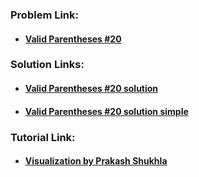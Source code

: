 ### **Problem Link:**

- #### [Valid Parentheses #20](https://leetcode.com/problems/valid-parentheses/)

### **Solution Links:**

- #### [Valid Parentheses #20 solution](./Solution.java)
- #### [Valid Parentheses #20 solution simple](./Solution%20simple.java)

### **Tutorial Link:**

- #### [Visualization by Prakash Shukhla](https://youtu.be/cnjxnFDNie8)
